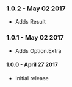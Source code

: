 ### 1.0.2 - May 02 2017
* Adds Result

### 1.0.1 - May 02 2017
* Adds Option.Extra

#### 1.0.0 - April 27 2017
* Initial release
